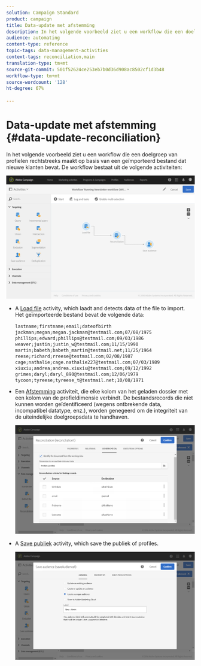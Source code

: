 ```yaml
---
solution: Campaign Standard
product: campaign
title: Data-update met afstemming
description: In het volgende voorbeeld ziet u een workflow die een doelgroep van profielen rechtstreeks maakt op basis van een geïmporteerd bestand dat nieuwe klanten bevat.
audience: automating
content-type: reference
topic-tags: data-management-activities
context-tags: reconciliation,main
translation-type: tm+mt
source-git-commit: 501f52624ce253eb7b0d36d908ac8502cf1d3b48
workflow-type: tm+mt
source-wordcount: '128'
ht-degree: 67%

---
```



# Data-update met afstemming {#data-update-reconciliation}

In het volgende voorbeeld ziet u een workflow die een doelgroep van profielen rechtstreeks maakt op basis van een geïmporteerd bestand dat nieuwe klanten bevat. De workflow bestaat uit de volgende activiteiten:

![](assets/identification_example2.png)

* A [Load file](../../automating/using/load-file.md) activity, which laadt and detects data of the file to import. Het geïmporteerde bestand bevat de volgende data:

   ```
   lastname;firstname;email;dateofbirth
   jackman;megan;megan.jackman@testmail.com;07/08/1975
   phillips;edward;phillips@testmail.com;09/03/1986
   weaver;justin;justin_w@testmail.com;11/15/1990
   martin;babeth;babeth_martin@testmail.net;11/25/1964
   reese;richard;rreese@testmail.com;02/08/1987
   cage;nathalie;cage.nathalie227@testmail.com;07/03/1989
   xiuxiu;andrea;andrea.xiuxiu@testmail.com;09/12/1992
   grimes;daryl;daryl_890@testmail.com;12/06/1979
   tycoon;tyreese;tyreese_t@testmail.net;10/08/1971
   ```

* Een [Afstemming](../../automating/using/reconciliation.md) activiteit, die elke kolom van het geladen dossier met een kolom van de profieldimensie verbindt. De bestandsrecords die niet kunnen worden geïdentificeerd (wegens ontbrekende data, incompatibel datatype, enz.), worden genegeerd om de integriteit van de uiteindelijke doelgroepsdata te handhaven.

   ![](assets/identification_example1.png)

* A [Save publiek](../../automating/using/save-audience.md) activity, which save the publiek of profiles.

   ![](assets/identification_example3.png)
